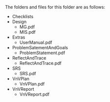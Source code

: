 
The folders and files for this folder are as follows:

- Checklists
- Design
  - MG.pdf
  - MIS.pdf
- Extras
  - UserManual.pdf
- ProblemSatementAndGoals
  - ProblemStatement.pdf
- ReflectAndTrace
  - ReflectAndTrace.pdf
- SRS
  - SRS.pdf
- VnVPlan
  - VnVPlan.pdf
- VnVReport
  - VnVReport.pdf
